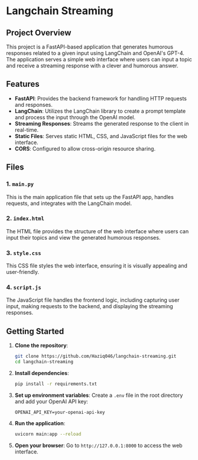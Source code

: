 # Langchain Streaming

## Project Overview

This project is a FastAPI-based application that generates humorous responses related to a given input using LangChain and OpenAI's GPT-4. The application serves a simple web interface where users can input a topic and receive a streaming response with a clever and humorous answer.

## Features

- **FastAPI**: Provides the backend framework for handling HTTP requests and responses.
- **LangChain**: Utilizes the LangChain library to create a prompt template and process the input through the OpenAI model.
- **Streaming Responses**: Streams the generated response to the client in real-time.
- **Static Files**: Serves static HTML, CSS, and JavaScript files for the web interface.
- **CORS**: Configured to allow cross-origin resource sharing.

## Files

### 1. `main.py`

This is the main application file that sets up the FastAPI app, handles requests, and integrates with the LangChain model.

### 2. `index.html`

The HTML file provides the structure of the web interface where users can input their topics and view the generated humorous responses.

### 3. `style.css`

This CSS file styles the web interface, ensuring it is visually appealing and user-friendly.

### 4. `script.js`

The JavaScript file handles the frontend logic, including capturing user input, making requests to the backend, and displaying the streaming responses.

## Getting Started

1. **Clone the repository**:
    ```bash
    git clone https://github.com/Haziq046/langchain-streaming.git
    cd langchain-streaming
    ```

2. **Install dependencies**:
    ```bash
    pip install -r requirements.txt
    ```

3. **Set up environment variables**:
    Create a `.env` file in the root directory and add your OpenAI API key:
    ```
    OPENAI_API_KEY=your-openai-api-key
    ```

4. **Run the application**:
    ```bash
    uvicorn main:app --reload
    ```

5. **Open your browser**:
    Go to `http://127.0.0.1:8000` to access the web interface.


